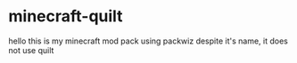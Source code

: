 # minecraft-quilt
hello this is my minecraft mod pack using packwiz
despite it's name, it does not use quilt
